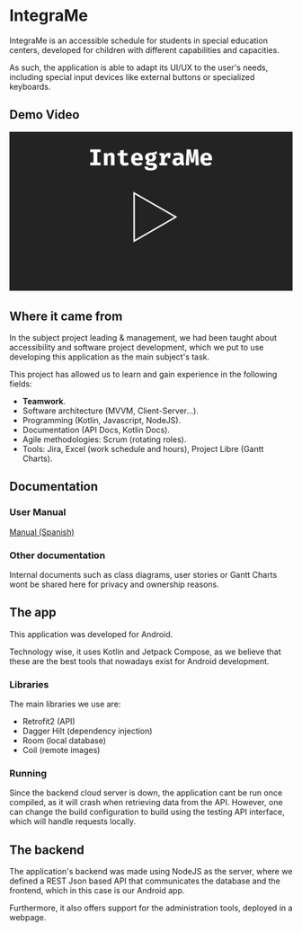 # IntegraMe
IntegraMe is an accessible schedule for students in special education centers, developed for children with
different capabilities and capacities.

As such, the application is able to adapt its UI/UX to the user's needs, including special input devices like external buttons or specialized keyboards.

## Demo Video
[![Video](./docs/IntegraMeVideoPreview.png "Play Video")](https://drive.google.com/file/d/1_YsjN3gcTFMF-7AKU8YTBJ_OMu0nzLfL/view?usp=sharing "Play Video")

## Where it came from
In the subject project leading & management, we had been taught about accessibility and software project
development, which we put to use developing this application as the main subject's task.

This project has allowed us to learn and gain experience in the following fields:
- **Teamwork**.
- Software architecture (MVVM, Client-Server...).
- Programming (Kotlin, Javascript, NodeJS).
- Documentation (API Docs, Kotlin Docs).
- Agile methodologies: Scrum (rotating roles).
- Tools: Jira, Excel (work schedule and hours), Project Libre (Gantt Charts).


## Documentation
### User Manual
[Manual (Spanish)](./docs/IntegraMe%20-%20Manual%20de%20usuario.pdf)

### Other documentation
Internal documents such as class diagrams, user stories or Gantt Charts wont be shared here for privacy and ownership reasons.


## The app
This application was developed for Android. 

Technology wise, it uses Kotlin and Jetpack Compose, as we believe that these are the best
tools that nowadays exist for Android development.

### Libraries
The main libraries we use are:
- Retrofit2 (API)
- Dagger Hilt (dependency injection)
- Room (local database)
- Coil (remote images)

### Running
Since the backend cloud server is down, the application cant be run once compiled, as it will crash when retrieving data from the API.
However, one can change the build configuration to build using the testing API interface, which will handle requests locally.


## The backend
The application's backend was made using NodeJS as the server, where we defined a REST Json based
API that communicates the database and the frontend, which in this case is our Android app.

Furthermore, it also offers support for the administration tools, deployed in a webpage.
